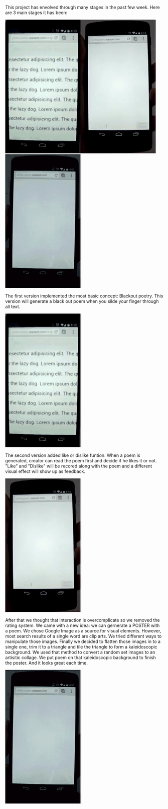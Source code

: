 This project has envolved through many stages in the past few week. Here are 3 main stages it has been:

![First version](../project_images/Plinko_poetry_version_1.gif?raw=true "First version")![Second version](../project_images/Plinko_poetry_version_2.gif?raw=true "Second version")![Third version](../project_images/Plinko_poetry_version_3.gif?raw=true "Third version")

The first version implemented the most basic concept: Blackout poetry. This version will generate a black out poem when you silde your finger through all text.

![First version](../project_images/Plinko_poetry_version_1.gif?raw=true "First version")

The second version added like or dislike funtion. When a poem is generated, creator can read the poem first and decide if he likes it or not. "Like" and "Dislike" will be recored along with the poem and a different visual effect will show up as feedback.

![Second version](../project_images/Plinko_poetry_version_2.gif?raw=true "Second version")

After that we thought that interaction is overcomplicate so we removed the rating system. We came with a new idea: we can gernerate a POSTER with a poem. We chose Google Image as a source for visual elements. However, most search results of a single word are clip arts. We tried different ways to manipulate those images. Finally we decided to flatten those images in to a single one, trim it to a triangle and tile the triangle to form a kaleidoscopic background. We used that method to convert a random set images to an artisitic collage. We put poem on that kaleidoscopic background to finish the poster. And it looks great each time.

![Third version](../project_images/Plinko_poetry_version_3.gif?raw=true "Third version")


